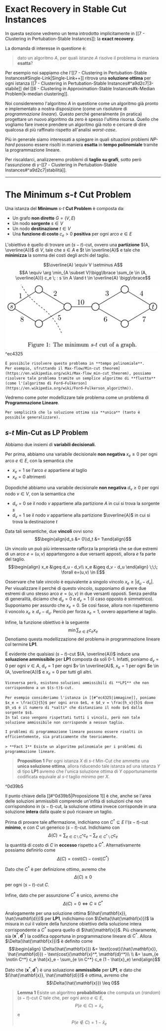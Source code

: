 # Exact Recovery in Stable Cut Instances
In questa sezione vedremo un tema introdotto implicitamente in [[7 - Clustering in Pertubation-Stable Instances]]: la **exact recovery**.

La domanda di interesse in questione è:

> dato un algoritmo $A$, per quali istanze $A$ risolve il problema in maniera **esatta**?

Per esempio noi sappiamo che l'[[7 - Clustering in Pertubation-Stable Instances#Single-Link|Single-Link++]] ritrova una **soluzione ottima** per ogni istanza [[7 - Clustering in Pertubation-Stable Instances#^a9d2c7|3-stabile]] del [[6 - Clustering in Approximation-Stable Instances#k-Median Problem|k-median clustering]].

Noi considereremo l'algoritmo $A$ in questione come un algoritmo già pronto e implementato a nostra disposizione (come un risolutore di *programmazione lineare*).
Questo perché generalmente (in pratica) progettare un nuovo algoritmo da zero è spesso l'ultima risorsa.
Quello che vogliamo fare invece prendere un algoritmo già noto e cercare di dire qualcosa di più raffinato rispetto all'analisi *worst-case*.

Più in generale siamo interessati a spiegare in quali situazioni problemi *NP-hard* possono essere risolti in maniera **esatta** in **tempo polinomiale** tramite la programmazione lineare.

Per riscaldarci, analizzeremo problemi di **taglio su grafi**, sotto però l'assunzione di $\gamma$-[[7 - Clustering in Pertubation-Stable Instances#^a9d2c7|stabilità]].

-----
# The Minimum $s$-$t$ Cut Problem
Una istanza del  **Minimum** $s$-$t$ **Cut Problem** è composta da:
- Un grafo **non diretto** $G=(V,E)$
- Un nodo **sorgente** $s \in V$
- Un nodo **destinazione** $t \in V$
- Una **funzione di costo** $c_e > 0$ **positiva** per ogni arco $e \in E$

L'obiettivo è quello di trovare un $(s-t)$-cut, ovvero una **partizione** $(A, \overline{A})$ di $V$, tale che $s \in A$ e $t \in \overline{A}$ e tale che **minimizza** la somma dei costi degli archi del taglio.

$$\overline{A} \equiv V \setminus A$$
$$A \equiv \arg \min_{A \subset V}\bigg\lbrace \sum_{e \in (A, \overline{A})}  c_e \; : s \in A \land t \in \overline{A} \bigg\rbrace$$


![](./img/BWA_08_1.png) ^ec4325

```ad-note
È possibile risolvere questo problema in **tempo polinomiale**.
Per esempio, sfruttando il Max-flow/Min-cut theorem](https://en.wikipedia.org/wiki/Max-flow_min-cut_theorem), possiamo risolvere tale problema tramite un semplice algoritmo di **flustto** (come l'[algoritmo di Ford–Fulkerson](https://en.wikipedia.org/wiki/Ford–Fulkerson_algorithm)).
```

Vedremo come poter modellizzare tale problema come un problema di **Programmazione Lineare**.

```ad-important
Per semplicità che la soluzione ottima sia **unica** (tanto è possibile generalizzare).
```

## $s$-$t$ Min-Cut as LP Problem
Abbiamo due insiemi di **variabili decisionali**.

Per prima, abbiamo una variabile decisionale **non negativa** $x_e \geq 0$ per ogni arco $e \in E$, con la semantica che
- $x_e = 1$ se l'arco $e$ appartiene al taglio
- $x_e = 0$ altrimenti

Dopodiché abbiamo una variabile decisionale **non negativa** $d_v \geq 0$ per ogni nodo $v \in V$, con la semantica che
- $d_v = 0$ se il nodo $v$ appartiene alla partizione $A$ in cui si trova la sorgente $s$
- $d_v = 1$ se il nodo $v$ appartiene alla partizione $\overline{A}$ in cui si trova la destinazione $t$

Data tali semantiche, due **vincoli** ovvi sono $$\begin{align}d_s &= 0\\d_t &= 1\end{align}$$

Un vincolo un può più interessante rafforza la proprietà che se due estremi di un arco $e = (u,v)$ appartengono a due versanti apposti, allora $e$ fa parte del taglio.
$$\begin{align}
x_e &\geq d_u - d_v\\
x_e &\geq d_v - d_u
\end{align} \;\;\; \forall e=(u,v) \in E$$

Osservare che tale vincolo è equivalente a singolo vincolo $x_e \geq \vert d_u - d_v \vert$.
Per visualizzare il perché di questo vincolo, supponiamo di avere due estremi di uno stesso arco $e = (u,v)$ in due versanti opposti.
Senza perdita di generalità, diciamo che $d_u = 0$ e $d_v = 1$ (il caso opposto è simmetrico).
Supponiamo per assurdo che $x_e = 0$.
Se così fasse, allora non rispetteremo il voncolo $x_e \geq d_v - d_u$.
Perciò per forza $x_e = 1$, ovvero appartiene al taglio.

Infine, la funzione obiettivo è la seguente $$\min \sum_{e \in E} c_e x_e$$
Denotiamo questa modellizzazione del problema in programmazione lineare col termine **LP1**.

È evidente che qualsiasi $(s-t)$-cut $(A, \overline{A})$ induce una **soluazione ammissibile** per **LP1** composta da soli 0-1.
Infatti, poniamo $d_v = 0$ per ogni $v \in A$, $d_v = 1$ per ogni $v \in \overline{A}$, $x_e = 1$ per ogni $e \in (A, \overline{A})$ e $x_e = 0$ per tutti gli altri.

```ad-warning
Viceversa però, esistono soluzioni ammissibili di **LP1** che non corrispondono a un $(s-t)$-cut.

Per esempio consideriamo l'istanza in [[#^ec4325|immagine]], poniamo $x_e = \frac{1}{5}$ per ogni arco $e$, e $d_v = \frac{h_v}{5}$ dove $h_v$ è il numero di *salti* che distanziano il nodo $v$ dalla sorgente $s$.
In tal caso vengono rispettati tutti i vincoli, però non tale soluzione ammissibile non corrisponde a nessun taglio.
```


```ad-important
I problemi di programmazione lineare possono essere risolti in efficientemente, sia praticamente che teoricamente.

> **Fact 1** Esiste un algoritmo polinomiale per i problemi di programmazione lineare.
```

> **Proposition 1**
> Per ogni istanza $X$ di $s$-$t$ Min-Cut che ammette una **unica soluzione ottima**, allora riducendo tale istanza ad una istanza $Y$ di tipo **LP1** avremo che l'unica soluzione ottima di $Y$ opportunamente codificata equivale al $s$-$t$ taglio minimo per $X$.

^0d39b5

Il punto chiave della [[#^0d39b5|Proposizione 1]] è che, anche se l'area delle soluzioni ammissibili comprende un'infità di soluzioni che non corrispondono in $(s-t)$-cut, la soluzione ottima invece corrisponde in una soluzione **intera** dalla quale si può ricavare un taglio.

Prima di provare tale affermazione, indichiamo con $C^* \subseteq E$ l'$(s-t)$-cut **minimo**, e con $C$ un generico $(s-t)$-cut.
Indichiamo con $$\Delta(C) = \sum_{e \in C \setminus C^*} c_e - \sum_{e \in C^* \setminus C} c_e$$ la quantità di costo di $C$ in **eccesso** rispetto a $C^*$.
Alternativamente possiamo definirlo come $$\Delta(C) = \text{cost}(C) -  \text{cost}(C^*)$$

Dato che $C^*$ è per definizione ottimo, avremo che $$\Delta(C) \geq 0$$ per ogni $(s-t)$-cut $C$.

Infine, dato che per assunzione $C^*$ è unico, avremo che $$\Delta(C) = 0 \iff C \equiv C^*$$

Analogamente per una soluzione ottima $(\hat{\mathbf{x}}, \hat{\mathbf{d}})$ per **LP1**, indichiamo con $\Delta(\hat{\mathbf{x}})$ la misura in cui il valore della funzione obiettivo della soluzione intera corrispondente a $C^*$ supera quello di $\hat{\mathbf{x}}$.
Più chiaramente, sia $(\mathbf{x}^*, \mathbf{d}^*)$ la codifica opportuna in programmazione lineare di $C^*$.
Allora $\Delta(\hat{\mathbf{x}})$ è definito come
$$\begin{align}
\Delta(\hat{\mathbf{x}}) &= \text{cost}(\hat{\mathbf{x}}, \hat{\mathbf{d}}) - \text{cost}(\mathbf{x}^*, \mathbf{d}^*)\\
\\
&= \sum_{e \notin C^*} c_e \hat{x}_e - \sum_{e \in C^*} c_e (1 - \hat{x}_e)
\end{align}$$

Dato che $(\mathbf{x}^*, \mathbf{d}^*)$ è una soluazione **ammissibile** per **LP1**, e dato che $(\hat{\mathbf{x}}, \hat{\mathbf{d}})$ è ottima, avremo che $$\Delta(\hat{\mathbf{x}}) \leq 0$$

> **Lemma 1**
> Esiste un algoritmo **probabilistico** che computa un (*random*) $(s-t)$-cut $C$ tale che, per ogni arco $e \in E$, $$P(e \in C) = \hat{x}_e$$ e $$P(e \notin C) = 1 - \hat{x}_e$$

